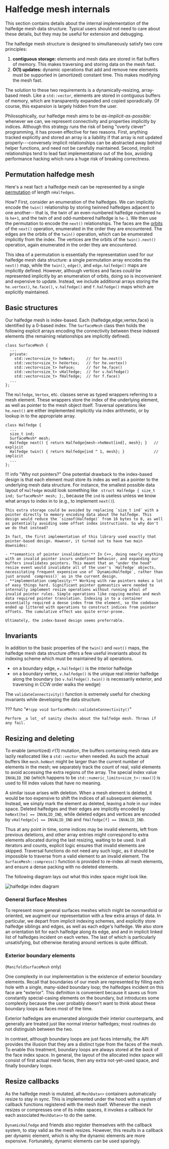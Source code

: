 # Halfedge mesh internals

This section contains details about the internal implementation of the halfedge mesh data structure. Typical users should not need to care about these details, but they may be useful for extension and debugging.

The halfedge mesh structure is designed to simultaneously satisfy two core principles:

1. **contiguous storage:** elements and mesh data are stored in flat buffers of memory. This makes traversing and storing data on the mesh fast.
2. **O(1) updates:** dynamic operations that add and remove new elements must be supported in (amortized) constant time. This makes modifying the mesh fast.

The solution to these two requirements is a dynamically-resizing, array-based mesh. Like a `std::vector`, elements are stored in contiguous buffers of memory, which are transparently expanded and copied sporadically. Of course, this expansion is largely hidden from the user.

Philosophically, our halfedge mesh aims to be _as-implicit-as-possible_: whenever we can, we represent connectivity and properties implicitly by indices. Although this strategy runs the risk of being "overly clever" programming, it has proven effective for two reasons. First, anything tracked explicitly and stored an array is a liability if that array is not updated properly---conversely implicit relationships can be abstracted away behind helper functions, and need not be carefully maintained. Second, implicit relationships tend to lead fast implementations out of the box, avoiding performance hacking which runs a huge risk of breaking correctness.

## Permutation halfedge mesh

Here's a neat fact: a halfedge mesh can be represented by a single [permutation](https://en.wikipedia.org/wiki/Permutation) of length `nHalfedges`. 

How? First, consider an enumeration of the halfedges. We can implicitly encode the `twin()` relationship by storing twinned halfedges adjacent to one another-- that is, the twin of an even-numbered halfedge numbered `he` is `he+1`, and the twin of and odd-numbered halfedge is `he-1`. We then use the permutation to encode the `next()` relationships. The faces are the [orbits](https://en.wikipedia.org/wiki/Permutation#Cycle_notation) of the `next()` operation, enumerated in the order they are encountered. The edges are the orbits of the `twin()` operation, which can be enumerated implicitly from the index. The vertices are the orbits of the `twin().next()` operation, again enumerated in the order they are encountered.

This idea of a permutation is essentially the representation used for our halfedge mesh data structure: a single permutation array encodes the `next()` map, while the `twin()`, `edge()`, and `edge.halfedge()` maps are implicitly defined. However, although vertices and faces _could_ be represented implicitly by an enumeration of orbits, doing so is inconvenient and expensive to update. Instead, we include additional arrays storing the `he.vertex()`, `he.face()`, `v.halfedge()` and `f.halfedge()` maps which are explicitly maintained.

## Basic structures

Our halfedge mesh is index-based. Each {halfedge,edge,vertex,face} is identified by a 0-based index. The `SurfaceMesh` class then holds the following explicit arrays encoding the connectivity between these indexed elements (the remaining relationships are implicitly defined).

```
class SurfaceMesh {
  ...
  private:
    std::vector<size_t> heNext;     // for he.next()
    std::vector<size_t> heVertex;   // for he.vertex()
    std::vector<size_t> heFace;     // for he.face()
    std::vector<size_t> vHalfedge;  // for v.halfedge()
    std::vector<size_t> fHalfedge;  // for f.face()
  ...
};
```

The `Halfedge`, `Vertex`, etc. classes serve as typed wrappers referring to a mesh element. These wrappers store the index of the underlying element, as well as pointer to the mesh object itself. Traversal operations like `he.next()` are either implemented implicitly via index arithmetic, or by lookup in to the appropriate array.
```
class Halfedge {
  ...
  size_t ind;
  SurfaceMesh* mesh;
  Halfedge next() { return Halfedge{mesh->heNext[ind], mesh}; }   // explicit
  Halfedge twin() { return Halfedge{ind ^ 1, mesh}; }             // implicit
  ...
};
```

!!! info "Why not pointers?"
    One potential drawback to the index-based design is that each element must store its index as well as a pointer to the underlying mesh data structure. For instance, the smallest possible data layout of `Halfedge` would look something like ` struct Halfedge { size_t ind; SurfaceMesh* mesh; };`, because the `ind` is useless unless we know what arrays to index in to (e.g., to implement `next()`).

    This extra storage could be avoided by replacing `size_t ind` with a pointer directly to memory encoding data about the halfedge. This design would reduce the `sizeof(Halfedge)` from 16 bytes to 8, as well as potentially avoiding some offset index instructions. So why don't we do that instead?

    In fact, the first implementation of this library used exactly that pointer-based design. However, it turned out to have two main downsides:

    - **semantics of pointer invalidation:** In C++, doing nearly anything with an invalid pointer incurs undefined behavior, and expanding our buffers invalidates pointers. This meant that an "under the hood" resize event would invalidate all of the user's `Halfedge` objects, necessitating frequent expensive use of `DynamicHalfedge`, rather than just around `compress()` as in the current design.  
    - **implementation complexity:** Working with raw pointers makes a lot of easy things hard. Significant pointer gymnastics were needed to internally implement resize operations without running afoul of invalid pointer rules. Simple operations like copying meshes and mesh data required pointer translation. Indexing in to a container essentially required a dense index from the element, so the codebase ended up littered with operations to construct indices from pointer offsets. The cumulative effect was quite error-prone.

    Ultimately, the index-based design seems preferrable.

## Invariants

In addition to the basic properties of the `twin()` and `next()` maps, the halfedge mesh data structure offers a few useful invariants about its indexing scheme which must be maintained by all operations.

  - on a boundary edge, `e.halfedge()` is the interior halfedge
  - on a boundary vertex, `v.halfedge()` is the unique real interior halfedge along the boundary (so `v.halfedge().twin()` is necessarily exterior, and traversing in CCW order walks the wedge)


The `validateConnectivity()` function is extremely useful for checking invariants while developing the data structure.

??? func "`#!cpp void SurfaceMesh::validateConnectivity()`"

    Perform _a lot_ of sanity checks about the halfedge mesh. Throws if any fail.

## Resizing and deleting

To enable (amortized) $\mathcal{O}(1)$ mutation, the buffers containing mesh data are lazily reallocated like a `std::vector` when needed. As such the actual buffers like `mesh.heNext` might be larger than the current number of elements in the mesh; we separately track the count of real, valid elements to avoid accessing the extra regions of the array. The special index value `INVALID_IND` (which happens to be `std::numeric_limits<size_t>::max()`) is used to fill index values that have no meaning.

A similar issue arises with deletion. When a mesh element is deleted, it would be too expensive to shift the indices of all subsequent elements. Instead, we simply mark the element as deleted, leaving a hole in our index space. Deleted halfedges and their edges are implicitly encoded by `heNext[he] == INVALID_IND`, while deleted edges and vertices are encoded by `vHalfedge[v] == INVALID_IND` and `fHalfedge[f] == INVALID_IND`.

Thus at any point in time, some indices may be invalid elements, left from previous deletions, and other array entries might correspond to extra elements allocated during the last resizing, waiting to be used. In all iterators and counts, explicit logic ensures that invalid elements are skipped. Traversal functions do not need any such logic, as it should be impossible to traverse from a valid element to an invalid element. The `SurfaceMesh::compress()` function is provided to re-index all mesh elements, and ensure a dense packing with no deleted elements.

The following diagram lays out what this index space might look like.

![halfedge index diagram](../../media/halfedge_index_diagram.svg)

### General Surface Meshes

To represent more general surfaces meshes which might be nonmanifold or oriented, we augment our representation with a few extra arrays of data. In particular, we depart from implicit indexing schemes, and explicitly store halfedge siblings and edges, as well as each edge's halfedge. We also store an orientation bit for each halfedge along its edge, and and in implicit linked list of halfedges incident on each vertex. The last of which is particularly unsatisfying, but otherwise iterating around vertices is quite difficult.

### Exterior boundary elements

(`ManifoldSurfaceMesh` only)

One complexity in our implementation is the existence of exterior boundary elements. Recall that boundaries of our mesh are represented by filling each hole with a single, many-sided boundary loop; the halfedges incident on this face are "exterior". This definition is convenient because it saves us from constantly special-casing elements on the boundary, but introduces some complexity because the user probably doesn't want to think about these boundary loops as faces most of the time.

Exterior halfedges are enumerated alongside their interior counterparts, and generally are treated just like normal interior halfedges; most routines do not distinguish between the two.


In contrast, although boundary loops are just faces internally, the API provides the illusion that they are a distinct type from the faces of the mesh. To enable this treatment, boundary loops are always stored at the _back_ of the face index space. In general, the layout of the allocated index space will consist of first actual mesh faces, then any extra not-yet-used space, and finally boundary loops. 

## Resize callbacks

As the halfedge mesh is mutated, all `MeshData<>` containers automatically resize to stay in sync. This is implemented under the hood with a system of callback functions registered with the mesh itself. Whenever the mesh resizes or compresses one of its index spaces, it invokes a callback for each associated `MeshData<>` to do the same.

`DynamicHalfedge` and friends also register themselves with the callback system, to stay valid as the mesh resizes. However, this results in a callback per dynamic element, which is why the dynamic elements are more expensive. Fortunately, dynamic elements can be used sparingly.
